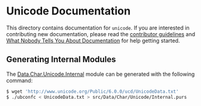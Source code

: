 # Unicode Documentation

This directory contains documentation for `unicode`. If you are interested in contributing new documentation, please read the [contributor guidelines](../CONTRIBUTING.md) and [What Nobody Tells You About Documentation](https://documentation.divio.com) for help getting started.

## Generating Internal Modules

The [Data.Char.Unicode.Internal](src/Data/Char/Unicode/Internal.purs) module can be generated with the following command:

```sh
$ wget 'http://www.unicode.org/Public/6.0.0/ucd/UnicodeData.txt'
$ ./ubconfc < UnicodeData.txt > src/Data/Char/Unicode/Internal.purs
```